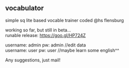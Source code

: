 <h2> vocabulator</h2>
simple sq lite based vocable trainer
coded @hs flensburg

working so far, but still in beta... <br>
runable release: https://goo.gl/HP724Z

username: admin pw: admin //edit data <br>
username: user pw: user //maybe learn some english^^ <br>

Any suggestions, just mail!

